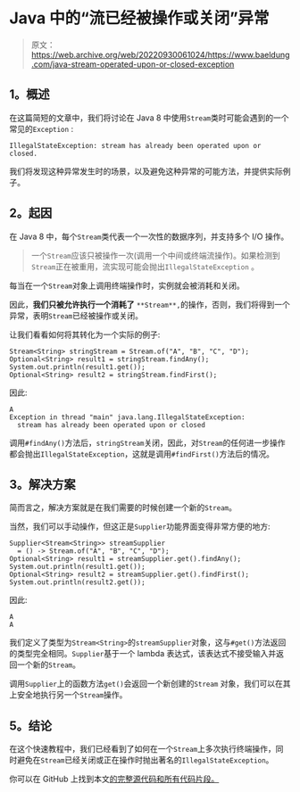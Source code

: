 # Java 中的“流已经被操作或关闭”异常

> 原文：<https://web.archive.org/web/20220930061024/https://www.baeldung.com/java-stream-operated-upon-or-closed-exception>

## **1。概述**

在这篇简短的文章中，我们将讨论在 Java 8 中使用`Stream`类时可能会遇到的一个常见的`Exception` :

```
IllegalStateException: stream has already been operated upon or closed.
```

我们将发现这种异常发生时的场景，以及避免这种异常的可能方法，并提供实际例子。

## **2。起因**

在 Java 8 中，每个`Stream`类代表一个一次性的数据序列，并支持多个 I/O 操作。

> 一个`Stream`应该只被操作一次(调用一个中间或终端流操作)。如果检测到`Stream`正在被重用，流实现可能会抛出`IllegalStateException` 。

每当在一个`Stream`对象上调用终端操作时，实例就会被消耗和关闭。

因此，**我们只被允许执行一个消耗了** `**Stream**,`的操作，否则，我们将得到一个异常，表明`Stream`已经被操作或关闭。

让我们看看如何将其转化为一个实际的例子:

```
Stream<String> stringStream = Stream.of("A", "B", "C", "D");
Optional<String> result1 = stringStream.findAny(); 
System.out.println(result1.get()); 
Optional<String> result2 = stringStream.findFirst();
```

因此:

```
A
Exception in thread "main" java.lang.IllegalStateException: 
  stream has already been operated upon or closed
```

调用`#findAny()`方法后，`stringStream`关闭，因此，对`Stream`的任何进一步操作都会抛出`IllegalStateException`，这就是调用`#findFirst()`方法后的情况。

## **3。解决方案**

简而言之，解决方案就是在我们需要的时候创建一个新的`Stream`。

当然，我们可以手动操作，但这正是`Supplier`功能界面变得非常方便的地方:

```
Supplier<Stream<String>> streamSupplier 
  = () -> Stream.of("A", "B", "C", "D");
Optional<String> result1 = streamSupplier.get().findAny();
System.out.println(result1.get());
Optional<String> result2 = streamSupplier.get().findFirst();
System.out.println(result2.get());
```

因此:

```
A
A
```

我们定义了类型为`Stream<String>`的`streamSupplier`对象，这与`#get()`方法返回的类型完全相同。`Supplier`基于一个 lambda 表达式，该表达式不接受输入并返回一个新的`Stream`。

调用`Supplier`上的函数方法`get()`会返回一个新创建的`Stream` 对象，我们可以在其上安全地执行另一个`Stream`操作。

## **5。结论**

在这个快速教程中，我们已经看到了如何在一个`Stream`上多次执行终端操作，同时避免在`Stream`已经关闭或正在操作时抛出著名的`IllegalStateException`。

你可以在 GitHub 上找到本文[的完整源代码和所有代码片段。](https://web.archive.org/web/20221012100327/https://github.com/eugenp/tutorials/tree/master/core-java-modules/core-java-streams)